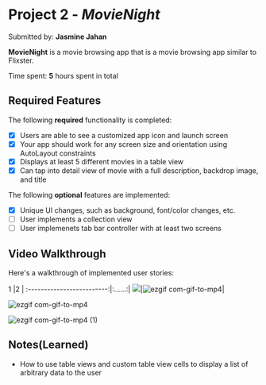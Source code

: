 # Project 2 - *MovieNight*

Submitted by: **Jasmine Jahan**

**MovieNight** is a movie browsing app that is a movie browsing app similar to Flixster.

Time spent: **5** hours spent in total

## Required Features

The following **required** functionality is completed:

- [X] Users are able to see a customized app icon and launch screen
- [X] Your app should work for any screen size and orientation using AutoLayout constraints
- [X] Displays at least 5 different movies in a table view
- [X] Can tap into detail view of movie with a full description, backdrop image, and title
 
The following **optional** features are implemented:

- [X] Unique UI changes, such as background, font/color changes, etc.
- [ ] User implements a collection view
- [ ] User implemenets tab bar controller with at least two screens

## Video Walkthrough
Here's a walkthrough of implemented user stories:

1                          |2       |
:-------------------------:|:......:|
![](https://i.imgur.com/XnBzCAb.gif)|![ezgif com-gif-to-mp4](https://user-images.githubusercontent.com/70599040/222628202-e7f70440-d92b-403b-8e0f-b1563a9f80b3.gif)|

![ezgif com-gif-to-mp4](https://user-images.githubusercontent.com/70599040/222628202-e7f70440-d92b-403b-8e0f-b1563a9f80b3.gif)

![ezgif com-gif-to-mp4 (1)](https://user-images.githubusercontent.com/70599040/222628319-95bb645e-4538-40d7-950a-fc19ad128320.gif)




## Notes(Learned)
* How to use table views and custom table view cells to display a list of arbitrary data to the user



